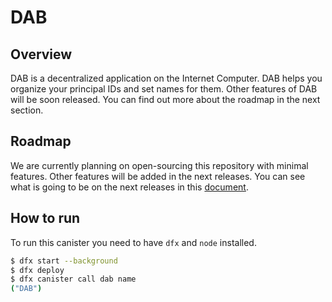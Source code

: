 # DAB

## Overview

DAB is a decentralized application on the Internet Computer. DAB helps you organize your principal IDs and set names for them. Other features of DAB will be soon released. You can find out more about the roadmap in the next section.

## Roadmap

We are currently planning on open-sourcing this repository with minimal features. Other features will be added in the next releases. You can see what is going to be on the next releases in this [document](https://docs.google.com/document/d/1wmFIXUHPGRJuB8_l70a9lMR9Tl0FjCZ4WGqZqq9Zv3w/edit?usp=sharing).

## How to run

To run this canister you need to have `dfx` and `node` installed.

``` bash
$ dfx start --background
$ dfx deploy
$ dfx canister call dab name
("DAB")
```
